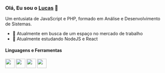### Olá, Eu sou o [Lucas](https://www.linkedin.com/in/lucascrypt)  👋

Um entusiata de JavaScript e PHP, formado em Análise e Desenvolvimento de Sistemas.

- 🔭 Atualmente em busca de um espaço no mercado de trabalho
- 🌱 Atualmente estudando NodeJS e React

#### Linguagens e Ferramentas
<img  src="https://banner2.cleanpng.com/20180413/xlq/kisspng-web-development-php-software-developer-web-applica-create-5ad11121794b05.5974879215236508494968.jpg"  height = 30  align="center"/> <img  src="https://clipart.info/images/ccovers/1499794874html5-js-css3-logo-png.png"  height = 30 align="center"/> <img  src="https://upload.wikimedia.org/wikipedia/commons/thumb/a/a7/React-icon.svg/512px-React-icon.svg.png"  height = 30 align="center"/> <img src="https://www.pikpng.com/pngl/m/430-4309640_js-logo-nodejs-logo-clipart.png" height = 30 align="center"/>
